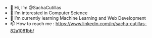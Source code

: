 - 👋 Hi, I’m @SachaCutillas
- 👀 I’m interested in Computer Science
- 🌱 I’m currently learning Machine Learning and Web Development
- 📫 How to reach me : https://www.linkedin.com/in/sacha-cutillas-82a1081bb/
